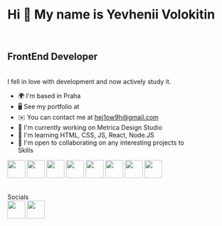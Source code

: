 <h1>Hi 👋 My name is Yevhenii Volokitin</h1> <br>
<h2>FrontEnd Developer</h2> <br>
I fell in love with development and now actively study it. <br>

- 🌍  I'm based in Praha <br>
- 🖥️  See my portfolio at <br>
- ✉️  You can contact me at hej1ow9h@gmail.com <br>
- 🚀  I'm currently working on Metrica Design Studio <br> 
- 🧠  I'm learning HTML, CSS, JS, React, Node.JS <br>
- 🤝  I'm open to collaborating on any interesting projects to <br>
Skills <br>
<div display="flex"><img src="https://raw.githubusercontent.com/danielcranney/readme-generator/main/public/icons/skills/javascript-colored.svg" height="40px" alt="">
<img src="https://raw.githubusercontent.com/danielcranney/readme-generator/main/public/icons/skills/git-colored.svg" height="40px" alt="">
<img src="https://raw.githubusercontent.com/danielcranney/readme-generator/main/public/icons/skills/html5-colored.svg" height="40px" alt="">
<img src="https://raw.githubusercontent.com/danielcranney/readme-generator/main/public/icons/skills/css3-colored.svg" height="40px" alt="">
<img src="https://raw.githubusercontent.com/danielcranney/readme-generator/main/public/icons/skills/sass-colored.svg" height="40px" alt="">
<img src="https://raw.githubusercontent.com/danielcranney/readme-generator/main/public/icons/skills/bootstrap-colored.svg" height="40px" alt="">
<img src="https://raw.githubusercontent.com/danielcranney/readme-generator/main/public/icons/skills/nodejs-colored.svg" height="40px" alt="">
<img src="https://raw.githubusercontent.com/danielcranney/readme-generator/main/public/icons/skills/figma-colored.svg" height="40px" alt=""></div>
<br>
 
Socials <br>
<a href="https://discord.com/users/Father#2897"><img src="https://raw.githubusercontent.com/danielcranney/readme-generator/main/public/icons/socials/discord.svg" height="40px" alt=""></a>
<a href="https://instagram.com/hejloweh?igshid=YmMyMTA2M2Y="><img src="https://raw.githubusercontent.com/danielcranney/readme-generator/main/public/icons/socials/instagram.svg" height="40px" alt=""></a>
